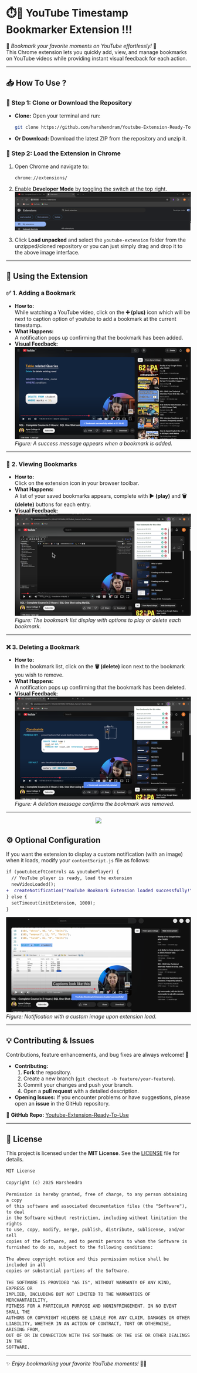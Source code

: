 # **⏱️📌 YouTube Timestamp Bookmarker Extension !!!**


🚀 *Bookmark your favorite moments on YouTube effortlessly!* 🚀  
This Chrome extension lets you quickly add, view, and manage bookmarks on YouTube videos while providing instant visual feedback for each action.



---

## 📥 How To Use ?

### 🔹 Step 1: Clone or Download the Repository

- **Clone:**
  Open your terminal and run:
  ```bash
  git clone https://github.com/harshendram/Youtube-Extension-Ready-To-Use-.git
  ```
- **Or Download:**
  Download the latest ZIP from the repository and unzip it.

### 🔹 Step 2: Load the Extension in Chrome

1. Open Chrome and navigate to:  
   ```
   chrome://extensions/
   ```
2. Enable **Developer Mode** by toggling the switch at the top right.
![Developer Mode Enabled](assets/developer-mode.png)

3. Click **Load unpacked** and select the `youtube-extension` folder from the unzipped/cloned repository or you can just simply drag and drop it to the above image interface.

---

## 🎯 Using the Extension

### ✅ **1. Adding a Bookmark**

- **How to:**  
  While watching a YouTube video, click on the **➕ (plus)** icon which will be next to caption option of youtube to add a bookmark at the current timestamp.
- **What Happens:**  
  A notification pops up confirming that the bookmark has been added.
- **Visual Feedback:**  
  ![Bookmark Added](assets/SucessMsg.png)  
  *Figure: A success message appears when a bookmark is added.*

---

### 📑 **2. Viewing Bookmarks**

- **How to:**  
  Click on the extension icon in your browser toolbar.
- **What Happens:**  
  A list of your saved bookmarks appears, complete with **▶ (play)** and **🗑️ (delete)** buttons for each entry.
- **Visual Feedback:**  
  ![Bookmark List](assets/bookmark%20list.png)  
  *Figure: The bookmark list display with options to play or delete each bookmark.*

---

### ❌ **3. Deleting a Bookmark**

- **How to:**  
  In the bookmark list, click on the **🗑️ (delete)** icon next to the bookmark you wish to remove.
- **What Happens:**  
  A notification pops up confirming that the bookmark has been deleted.
- **Visual Feedback:**  
  ![Bookmark Deleted](assets/deleteMsg.png)  
  *Figure: A deletion message confirms the bookmark was removed.*

---

<p align="center">
<img src="https://raw.githubusercontent.com/trinib/trinib/a5f17399d881c5651a89bfe4a621014b08346cf0/images/marquee2.svg">
</p>

## ⚙️ Optional Configuration

If you want the extension to display a custom notification (with an image) when it loads, modify your `contentScript.js` file as follows:

```diff
if (youtubeLeftControls && youtubePlayer) {
  // YouTube player is ready, load the extension
  newVideoLoaded();
+  createNotification("YouTube Bookmark Extension loaded successfully!");
} else {
  setTimeout(initExtension, 1000);
}
```



![Extension Loading](assets/extension-loadingmsg.png)  
*Figure: Notification with a custom image upon extension load.*

---

## 💡 Contributing & Issues

Contributions, feature enhancements, and bug fixes are always welcome! 🚀

- **Contributing:**
  1. **Fork** the repository.
  2. Create a new branch (`git checkout -b feature/your-feature`).
  3. Commit your changes and push your branch.
  4. Open a **pull request** with a detailed description.
- **Opening Issues:**
  If you encounter problems or have suggestions, please open an **issue** in the GitHub repository.

🔗 **GitHub Repo:** [Youtube-Extension-Ready-To-Use](https://github.com/harshendram/Youtube-Extension-Ready-To-Use-)

---

## 📜 License

This project is licensed under the **MIT License**. See the [LICENSE](LICENSE) file for details.

```plaintext
MIT License

Copyright (c) 2025 Harshendra

Permission is hereby granted, free of charge, to any person obtaining a copy
of this software and associated documentation files (the "Software"), to deal
in the Software without restriction, including without limitation the rights
to use, copy, modify, merge, publish, distribute, sublicense, and/or sell
copies of the Software, and to permit persons to whom the Software is
furnished to do so, subject to the following conditions:

The above copyright notice and this permission notice shall be included in all
copies or substantial portions of the Software.

THE SOFTWARE IS PROVIDED "AS IS", WITHOUT WARRANTY OF ANY KIND, EXPRESS OR
IMPLIED, INCLUDING BUT NOT LIMITED TO THE WARRANTIES OF MERCHANTABILITY,
FITNESS FOR A PARTICULAR PURPOSE AND NONINFRINGEMENT. IN NO EVENT SHALL THE
AUTHORS OR COPYRIGHT HOLDERS BE LIABLE FOR ANY CLAIM, DAMAGES OR OTHER
LIABILITY, WHETHER IN AN ACTION OF CONTRACT, TORT OR OTHERWISE, ARISING FROM,
OUT OF OR IN CONNECTION WITH THE SOFTWARE OR THE USE OR OTHER DEALINGS IN THE
SOFTWARE.
```

---

✨ *Enjoy bookmarking your favorite YouTube moments!* 🎥💾

